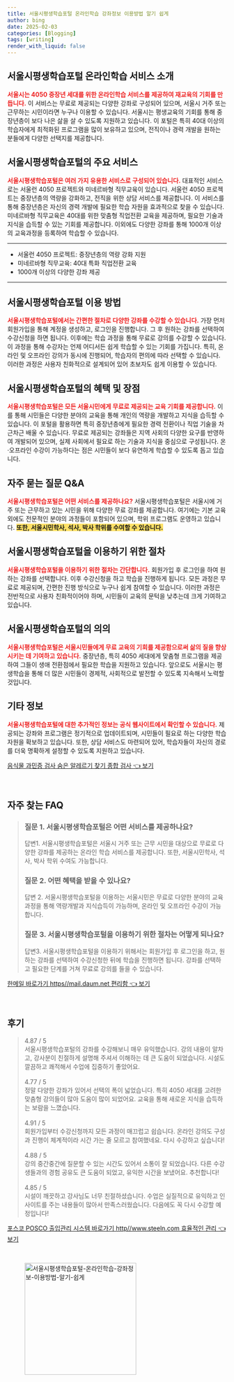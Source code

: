 ```yaml
---
title: 서울시평생학습포털 온라인학습 강좌정보 이용방법 알기 쉽게
author: bing
date: 2025-02-03
categories: [Blogging]
tags: [writing]
render_with_liquid: false
---
```



<h2 id='서울시평생학습포털_소개'>서울시평생학습포털 온라인학습 서비스 소개</h2>

<p><b><span style="color: #ee2323;">서울시는 4050 중장년 세대를 위한 온라인학습 서비스를 제공하여 재교육의 기회를 만듭니다.</span></b> 이 서비스는 무료로 제공되는 다양한 강좌로 구성되어 있으며, 서울시 거주 또는 근무하는 시민이라면 누구나 이용할 수 있습니다. 서울시는 평생교육의 기회를 통해 중장년층이 보다 나은 삶을 살 수 있도록 지원하고 있습니다. 이 포털은 특히 40대 이상의 학습자에게 최적화된 프로그램을 많이 보유하고 있으며, 전직이나 경력 개발을 원하는 분들에게 다양한 선택지를 제공합니다.</p>

<h2 id='주요_서비스'>서울시평생학습포털의 주요 서비스</h2>

<p><b><span style="color: #ee2323;">서울시평생학습포털은 여러 가지 유용한 서비스로 구성되어 있습니다.</span></b> 대표적인 서비스로는 서울런 4050 프로젝트와 미네르바형 직무교육이 있습니다. 서울런 4050 프로젝트는 중장년층의 역량을 강화하고, 전직을 위한 상담 서비스를 제공합니다. 이 서비스를 통해 중장년층은 자신의 경력 개발에 필요한 학습 자원을 효과적으로 찾을 수 있습니다. 미네르바형 직무교육은 40대를 위한 맞춤형 직업전환 교육을 제공하며, 필요한 기술과 지식을 습득할 수 있는 기회를 제공합니다. 이외에도 다양한 강좌를 통해 1000개 이상의 교육과정을 등록하여 학습할 수 있습니다.</p>

<hr />

<ul>
    <li>서울런 4050 프로젝트: 중장년층의 역량 강화 지원</li>
    <li>미네르바형 직무교육: 40대 특화 직업전환 교육</li>
    <li>1000개 이상의 다양한 강좌 제공</li>
</ul>

<hr />

<h2 id='이용방법'>서울시평생학습포털 이용 방법</h2>

<p><b><span style="color: #ee2323;">서울시평생학습포털에서는 간편한 절차로 다양한 강좌를 수강할 수 있습니다.</span></b> 가장 먼저 회원가입을 통해 계정을 생성하고, 로그인을 진행합니다. 그 후 원하는 강좌를 선택하여 수강신청을 하면 됩니다. 이후에는 학습 과정을 통해 무료로 강의를 수강할 수 있습니다. 이 과정을 통해 수강자는 언제 어디서든 쉽게 학습할 수 있는 기회를 가집니다. 특히, 온라인 및 오프라인 강의가 동시에 진행되어, 학습자의 편의에 따라 선택할 수 있습니다. 이러한 과정은  사용자 친화적으로 설계되어 있어 초보자도 쉽게 이용할 수 있습니다.</p>

<h2 id='혜택_및_장점'>서울시평생학습포털의 혜택 및 장점</h2>

<p><b><span style="color: #ee2323;">서울시평생학습포털은 모든 서울시민에게 무료로 제공되는 교육 기회를 제공합니다.</span></b> 이를 통해 시민들은 다양한 분야의 교육을 통해 개인의 역량을 개발하고 지식을 습득할 수 있습니다. 이 포털을 활용하면 특히 중장년층에게 필요한 경력 전환이나 직업 기술을 차근차근 배울 수 있습니다. 무료로 제공되는 강좌들은 지역 사회의 다양한 요구를 반영하여 개발되어 있으며, 실제 사회에서 필요로 하는 기술과 지식을 중심으로 구성됩니다. 온·오프라인 수강이 가능하다는 점은 시민들이 보다 유연하게 학습할 수 있도록 돕고 있습니다.</p>

<h2 id='자주_묻는_질문'>자주 묻는 질문 Q&A</h2>

<p><b><span style="color: #ee2323;">서울시평생학습포털은 어떤 서비스를 제공하나요?</span></b> 서울시평생학습포털은 서울시에 거주 또는 근무하고 있는 시민을 위해 다양한 무료 강좌를 제공합니다. 여기에는 기본 교육 외에도 전문적인 분야의 과정들이 포함되어 있으며, 학위 프로그램도 운영하고 있습니다. <b><span style="background-color: #ffe066;">또한, 서울시민학사, 석사, 박사 학위를 수여할 수 있습니다.</span></b></p>

<h2 id='절차'>서울시평생학습포털을 이용하기 위한 절차</h2>

<p><b><span style="color: #ee2323;">서울시평생학습포털을 이용하기 위한 절차는 간단합니다.</span></b> 회원가입 후 로그인을 하여 원하는 강좌를 선택합니다. 이후 수강신청을 하고 학습을 진행하게 됩니다. 모든 과정은 무료로 제공되며, 간편한 진행 방식으로 누구나 쉽게 참여할 수 있습니다. 이러한 과정은 전반적으로 사용자 친화적이어야 하며, 시민들이 교육의 문턱을 낮추는데 크게 기여하고 있습니다.</p>

<h2 id='결론'>서울시평생학습포털의 의의</h2>

<p><b><span style="color: #ee2323;">서울시평생학습포털은 서울시민들에게 무료 교육의 기회를 제공함으로써 삶의 질을 향상시키는 데 기여하고 있습니다.</span></b> 중장년층, 특히 4050 세대에게 맞춤형 프로그램을 제공하여 그들이 생애 전환점에서 필요한 학습을 지원하고 있습니다. 앞으로도 서울시는 평생학습을 통해 더 많은 시민들이 경제적, 사회적으로 발전할 수 있도록 지속해서 노력할 것입니다.</p>

<h2 id='기타_정보'>기타 정보</h2>

<p><b><span style="color: #ee2323;">서울시평생학습포털에 대한 추가적인 정보는 공식 웹사이트에서 확인할 수 있습니다.</span></b> 제공되는 강좌와 프로그램은 정기적으로 업데이트되며, 시민들이 필요로 하는 다양한 학습 자원을 확보하고 있습니다. 또한, 상담 서비스도 마련되어 있어, 학습자들이 자신의 경로를 더욱 명확하게 설정할 수 있도록 지원하고 있습니다.</p>


<p><a class="click-button" title="음식물 과민증 검사 숨은 알레르기 찾기 종합 검사" href="https://adkhouse.github.io/posts/%EC%9D%8C%EC%8B%9D%EB%AC%BC-%EA%B3%BC%EB%AF%BC%EC%A6%9D-%EA%B2%80%EC%82%AC-%EC%88%A8%EC%9D%80-%EC%95%8C%EB%A0%88%EB%A5%B4%EA%B8%B0-%EC%B0%BE%EA%B8%B0-%EC%A2%85%ED%95%A9-%EA%B2%80%EC%82%AC/" rel="dofollow">음식물 과민증 검사 숨은 알레르기 찾기 종합 검사 👈 보기</a></p><br>
<h2 id='자주_찾는_FAQ'>자주 찾는 FAQ</h2>
<div itemscope="" itemtype="https://schema.org/FAQPage"> 
<blockquote> 
<div itemscope="" itemprop="mainEntity" itemtype="https://schema.org/Question"> 
<h3 itemprop="name">질문 1. 서울시평생학습포털은 어떤 서비스를 제공하나요?</h3> 
<div itemscope="" itemprop="acceptedAnswer" itemtype="https://schema.org/Answer"> 
<span itemprop="text"> 
<p>답변1. 서울시평생학습포털은 서울시 거주 또는 근무 시민을 대상으로 무료로 다양한 강좌를 제공하는 온라인 학습 서비스를 제공합니다. 또한, 서울시민학사, 석사, 박사 학위 수여도 가능합니다.</p> 
</span> 
</div> 
</div> 
<div itemscope="" itemprop="mainEntity" itemtype="https://schema.org/Question"> 
<h3 itemprop="name">질문 2. 어떤 혜택을 받을 수 있나요?</h3> 
<div itemscope="" itemprop="acceptedAnswer" itemtype="https://schema.org/Answer"> 
<span itemprop="text"> 
<p>답변 2. 서울시평생학습포털을 이용하는 서울시민은 무료로 다양한 분야의 교육과정을 통해 역량개발과 지식습득이 가능하며, 온라인 및 오프라인 수강이 가능합니다.</p> 
</span> 
</div> 
</div> 
<div itemscope="" itemprop="mainEntity" itemtype="https://schema.org/Question"> 
<h3 itemprop="name">질문 3. 서울시평생학습포털을 이용하기 위한 절차는 어떻게 되나요?</h3> 
<div itemscope="" itemprop="acceptedAnswer" itemtype="https://schema.org/Answer"> 
<span itemprop="text"> 
<p>답변3. 서울시평생학습포털을 이용하기 위해서는 회원가입 후 로그인을 하고, 원하는 강좌를 선택하여 수강신청한 뒤에 학습을 진행하면 됩니다. 강좌를 선택하고 필요한 단계를 거쳐 무료로 강의를 들을 수 있습니다.</p> 
</span> 
</div> 
</div> 
</blockquote> 
</div>
<p><a class="click-button" title="한메일 바로가기 https//mail.daum.net 편리함" href="https://adkhouse.github.io/posts/%ED%95%9C%EB%A9%94%EC%9D%BC-%EB%B0%94%EB%A1%9C%EA%B0%80%EA%B8%B0-httpsmail.daum.net-%ED%8E%B8%EB%A6%AC%ED%95%A8/" rel="dofollow">한메일 바로가기 https//mail.daum.net 편리함 👈 보기</a></p><br>
<h2 id='후기'>후기</h2>
<div itemscope itemtype="https://schema.org/Product">
  <blockquote>
  <div itemprop="review" itemscope itemtype="https://schema.org/Review">
      <div itemprop="reviewRating" itemscope itemtype="https://schema.org/Rating"> <span itemprop="ratingValue">4.87</span> / <span itemprop="bestRating">5</span> </div>
      <span itemprop="reviewBody">서울시평생학습포털의 강좌를 수강해보니 매우 유익했습니다. 강의 내용이 알차고, 강사분이 친절하게 설명해 주셔서 이해하는 데 큰 도움이 되었습니다. 시설도 깔끔하고 쾌적해서 수업에 집중하기 좋았어요.</span>
  </div>
  <br>
  <div itemprop="review" itemscope itemtype="https://schema.org/Review">
      <div itemprop="reviewRating" itemscope itemtype="https://schema.org/Rating"> <span itemprop="ratingValue">4.77</span> / <span itemprop="bestRating">5</span> </div>
      <span itemprop="reviewBody">정말 다양한 강좌가 있어서 선택의 폭이 넓었습니다. 특히 4050 세대를 고려한 맞춤형 강의들이 많아 도움이 많이 되었어요. 교육을 통해 새로운 지식을 습득하는 보람을 느꼈습니다.</span>
  </div>
  <br>
  <div itemprop="review" itemscope itemtype="https://schema.org/Review">
      <div itemprop="reviewRating" itemscope itemtype="https://schema.org/Rating"> <span itemprop="ratingValue">4.91</span> / <span itemprop="bestRating">5</span> </div>
      <span itemprop="reviewBody">회원가입부터 수강신청까지 모든 과정이 매끄럽고 쉽습니다. 온라인 강의도 구성과 진행이 체계적이라 시간 가는 줄 모르고 참여했네요. 다시 수강하고 싶습니다!</span>
  </div>
  <br>
  <div itemprop="review" itemscope itemtype="https://schema.org/Review">
      <div itemprop="reviewRating" itemscope itemtype="https://schema.org/Rating"> <span itemprop="ratingValue">4.88</span> / <span itemprop="bestRating">5</span> </div>
      <span itemprop="reviewBody">강의 중간중간에 질문할 수 있는 시간도 있어서 소통이 잘 되었습니다. 다른 수강생들과의 경험 공유도 큰 도움이 되었고, 유익한 시간을 보냈어요. 추천합니다!</span>
  </div>
  <br>
  <div itemprop="review" itemscope itemtype="https://schema.org/Review">
      <div itemprop="reviewRating" itemscope itemtype="https://schema.org/Rating"> <span itemprop="ratingValue">4.85</span> / <span itemprop="bestRating">5</span> </div>
      <span itemprop="reviewBody">시설이 깨끗하고 강사님도 너무 친절하셨습니다. 수업은 실질적으로 유익하고 인사이트를 주는 내용들이 많아서 만족스러웠습니다. 다음에도 꼭 다시 수강할 예정입니다!</span>
  </div>
  </blockquote>
</div>
<p><a class="click-button" title="포스코 POSCO 출입관리 시스템 바로가기 http//www.steeln.com 효율적인 관리" href="https://adkhouse.github.io/posts/%ED%8F%AC%EC%8A%A4%EC%BD%94-POSCO-%EC%B6%9C%EC%9E%85%EA%B4%80%EB%A6%AC-%EC%8B%9C%EC%8A%A4%ED%85%9C-%EB%B0%94%EB%A1%9C%EA%B0%80%EA%B8%B0-httpwww.steeln.com-%ED%9A%A8%EC%9C%A8%EC%A0%81%EC%9D%B8-%EA%B4%80%EB%A6%AC/" rel="dofollow">포스코 POSCO 출입관리 시스템 바로가기 http//www.steeln.com 효율적인 관리 👈 보기</a></p><br>
<figure class="image"><img src="https://adkhouse.github.io/assets/img/thumbnail/서울시평생학습포털-온라인학습-강좌정보-이용방법-알기-쉽게.webp" alt="서울시평생학습포털-온라인학습-강좌정보-이용방법-알기-쉽게" width="256" height="256"></figure>